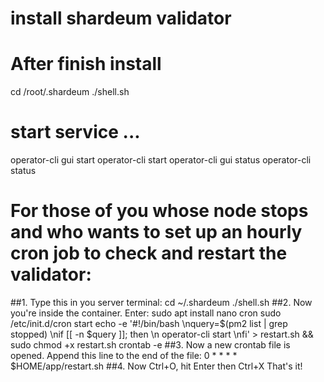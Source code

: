 # install shardeum validator

# After finish install
cd /root/.shardeum
./shell.sh

# start service ...
operator-cli gui start
operator-cli start
operator-cli gui status
operator-cli status


# For those of you whose node stops and who wants to set up an hourly cron job to check and restart the validator:
##1. Type this in you server terminal:
cd ~/.shardeum
./shell.sh
##2. Now you're inside the container. Enter:
sudo apt install nano cron
sudo /etc/init.d/cron start
echo -e '#!/bin/bash \nquery=$(pm2 list | grep stopped) \nif [[ -n $query ]]; then \n    operator-cli start \nfi' > restart.sh && sudo chmod +x restart.sh
crontab -e
##3.  Now a new crontab file is opened. Append this line to the end of the file:
0 * * * * $HOME/app/restart.sh
##4. Now Ctrl+O, hit Enter then Ctrl+X
That's it! 

